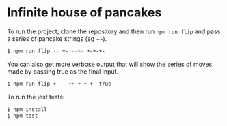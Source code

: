 # Infinite house of pancakes

To run the project, clone the repository and then run `npm run flip` and pass a series of pancake strings (eg +-).

```bash
$ npm run flip -- +- --+- +-+-+-
```

You can also get more verbose output that will show the series of moves made by passing true as the final input.

```bash
$ npm run flip +-- -++ +-+-+- true
```

To run the jest tests:

```bash
$ npm install
$ npm test
```
